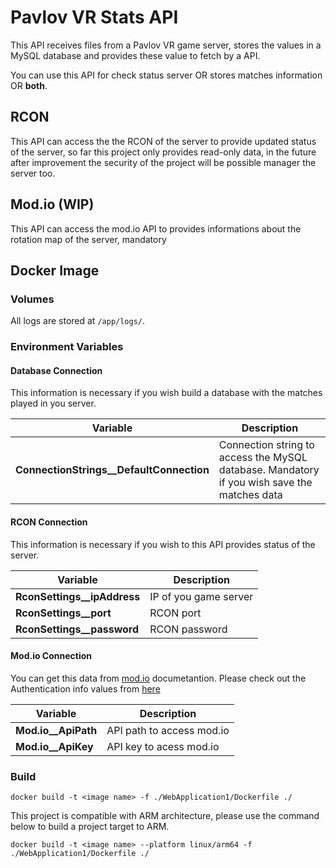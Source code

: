 # Pavlov VR Stats API
This API receives files from a Pavlov VR game server, stores the values in a MySQL database and provides these value to fetch by a API.

You can use this API for check status server OR stores matches information OR **both**.

## RCON
This API can access the the RCON of the server to provide updated status of the server, so far this project only provides read-only data, in the future after improvement the security of the project will be possible manager the server too.

## Mod.io (WIP)
This API can access the mod.io API to provides informations about the rotation map of the server, mandatory 

## Docker Image
### Volumes
All logs are stored at `/app/logs/`.

### Environment Variables
#### Database Connection
This information is necessary if you wish build a database with the matches played in you server.

|Variable| Description |
| - | - |
|**ConnectionStrings__DefaultConnection**| Connection string to access the MySQL database. Mandatory if you wish save the matches data |

#### RCON Connection
This information is necessary if you wish to this API provides status of the server.

|Variable| Description |
| - | - |
|**RconSettings__ipAddress**| IP of you game server |
|**RconSettings__port**| RCON port |
|**RconSettings__password**| RCON password |

#### Mod.io Connection
You can get this data from [mod.io](https://docs.mod.io/restapiref/) documetantion.
Please check out the Authentication info values from [here](https://docs.mod.io/restapiref/#authentication)

|Variable| Description |
| - | - |
|**Mod.io__ApiPath**| API path to access mod.io |
|**Mod.io__ApiKey**| API key to acess mod.io |


### Build
```
docker build -t <image name> -f ./WebApplication1/Dockerfile ./
```

This project is compatible with ARM architecture, please use the command below to build a project target to ARM.
```
docker build -t <image name> --platform linux/arm64 -f ./WebApplication1/Dockerfile ./
```